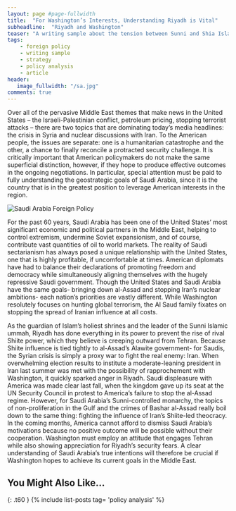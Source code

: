 ```yaml
---
layout: page #page-fullwidth
title:  "For Washington’s Interests, Understanding Riyadh is Vital"
subheadline:  "Riyadh and Washington"
teaser: "A writing sample about the tension between Sunni and Shia Islam, an important American geostrategic issue."
tags:
    - foreign policy
    - writing sample
    - strategy
    - policy analysis
    - article
header:
   image_fullwidth: "/sa.jpg"
comments: true
---
```

Over all of the pervasive Middle East themes that make news in the United States – the Israeli-Palestinian conflict, petroleum pricing, stopping terrorist attacks – there are two topics that are dominating today’s media headlines: the crisis in Syria and nuclear discussions with Iran. To the American people, the issues are separate: one is a humanitarian catastrophe and the other, a chance to finally reconcile a protracted security challenge. It is critically important that American policymakers do not make the same superficial distinction, however, if they hope to produce effective outcomes in the ongoing negotiations. In particular, special attention must be paid to fully understanding the geostrategic goals of Saudi Arabia, since it is the country that is in the greatest position to leverage American interests in the region.


![Saudi Arabia Foreign Policy](../images/sa.jpg)


For the past 60 years, Saudi Arabia has been one of the United States’ most significant economic and political partners in the Middle East, helping to control extremism, undermine Soviet expansionism, and of course, contribute vast quantities of oil to world markets. The reality of Saudi sectarianism has always posed a unique relationship with the United States, one that is highly profitable, if uncomfortable at times. American diplomats have had to balance their declarations of promoting freedom and democracy while simultaneously aligning themselves with the hugely repressive Saudi government. Though the United States and Saudi Arabia have the same goals- bringing down al-Assad and stopping Iran’s nuclear ambitions- each nation’s priorities are vastly different. While Washington resolutely focuses on hunting global terrorism, the Al Saud family fixates on stopping the spread of Iranian influence at all costs.

As the guardian of Islam’s holiest shrines and the leader of the Sunni Islamic ummah, Riyadh has done everything in its power to prevent the rise of rival Shiite power, which they believe is creeping outward from Tehran. Because Shiite influence is tied tightly to al-Assad’s Alawite government- for Saudis, the Syrian crisis is simply a proxy war to fight the real enemy: Iran. When overwhelming election results to institute a moderate-leaning president in Iran last summer was met with the possibility of rapprochement with Washington, it quickly sparked anger in Riyadh. Saudi displeasure with America was made clear last fall, when the kingdom gave up its seat at the UN Security Council in protest to America’s failure to stop the al-Assad regime. However, for Saudi Arabia’s Sunni-controlled monarchy, the topics of non-proliferation in the Gulf and the crimes of Bashar al-Assad really boil down to the same thing: fighting the influence of Iran’s Shiite-led theocracy. In the coming months, America cannot afford to dismiss Saudi Arabia’s motivations because no positive outcome will be possible without their cooperation. Washington must employ an attitude that engages Tehran while also showing appreciation for Riyadh’s security fears. A clear understanding of Saudi Arabia’s true intentions will therefore be crucial if Washington hopes to achieve its current goals in the Middle East.


 
## You Might Also Like...
{: .t60 }
{% include list-posts tag= 'policy analysis' %} 
